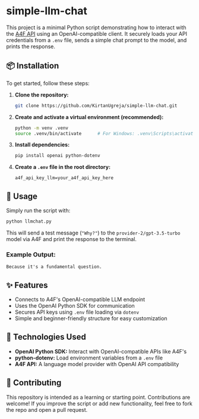 # simple-llm-chat

This project is a minimal Python script demonstrating how to interact with the [A4F API](https://a4f.co) using an OpenAI-compatible client. It securely loads your API credentials from a `.env` file, sends a simple chat prompt to the model, and prints the response.

## 📦 Installation

To get started, follow these steps:

1. **Clone the repository:**

   ```bash
   git clone https://github.com/KirtanUgreja/simple-llm-chat.git
   ```

2. **Create and activate a virtual environment (recommended):**

   ```bash
   python -m venv .venv
   source .venv/bin/activate      # For Windows: .venv\Scripts\activate
   ```

3. **Install dependencies:**

   ```bash
   pip install openai python-dotenv
   ```

4. **Create a `.env` file in the root directory:**

   ```env
   a4f_api_key_llm=your_a4f_api_key_here
   ```

## 🚀 Usage

Simply run the script with:

```bash
python llmchat.py
```

This will send a test message (`"Why?"`) to the `provider-2/gpt-3.5-turbo` model via A4F and print the response to the terminal.

### Example Output:

```
Because it's a fundamental question.
```

## ✨ Features

- Connects to A4F's OpenAI-compatible LLM endpoint
- Uses the OpenAI Python SDK for communication
- Secures API keys using `.env` file loading via `dotenv`
- Simple and beginner-friendly structure for easy customization

## 🧰 Technologies Used

- **OpenAI Python SDK:** Interact with OpenAI-compatible APIs like A4F's
- **python-dotenv:** Load environment variables from a `.env` file
- **A4F API:** A language model provider with OpenAI API compatibility

## 🤝 Contributing

This repository is intended as a learning or starting point. Contributions are welcome! If you improve the script or add new functionality, feel free to fork the repo and open a pull request.
